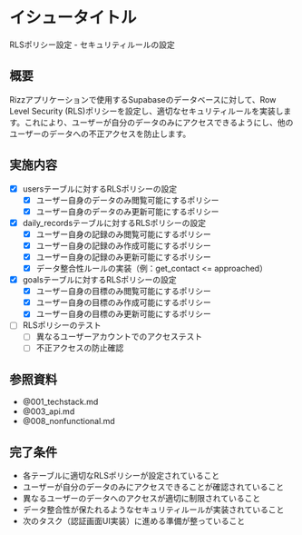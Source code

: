 # イシュータイトル
RLSポリシー設定 - セキュリティルールの設定

## 概要
Rizzアプリケーションで使用するSupabaseのデータベースに対して、Row Level Security (RLS)ポリシーを設定し、適切なセキュリティルールを実装します。これにより、ユーザーが自分のデータのみにアクセスできるようにし、他のユーザーのデータへの不正アクセスを防止します。

## 実施内容
- [x] usersテーブルに対するRLSポリシーの設定
  - [x] ユーザー自身のデータのみ閲覧可能にするポリシー
  - [x] ユーザー自身のデータのみ更新可能にするポリシー
- [x] daily_recordsテーブルに対するRLSポリシーの設定
  - [x] ユーザー自身の記録のみ閲覧可能にするポリシー
  - [x] ユーザー自身の記録のみ作成可能にするポリシー
  - [x] ユーザー自身の記録のみ更新可能にするポリシー
  - [x] データ整合性ルールの実装（例：get_contact <= approached）
- [x] goalsテーブルに対するRLSポリシーの設定
  - [x] ユーザー自身の目標のみ閲覧可能にするポリシー
  - [x] ユーザー自身の目標のみ作成可能にするポリシー
  - [x] ユーザー自身の目標のみ更新可能にするポリシー
- [ ] RLSポリシーのテスト
  - [ ] 異なるユーザーアカウントでのアクセステスト
  - [ ] 不正アクセスの防止確認

## 参照資料
- @001_techstack.md
- @003_api.md
- @008_nonfunctional.md

## 完了条件
- 各テーブルに適切なRLSポリシーが設定されていること
- ユーザーが自分のデータのみにアクセスできることが確認されていること
- 異なるユーザーのデータへのアクセスが適切に制限されていること
- データ整合性が保たれるようなセキュリティルールが実装されていること
- 次のタスク（認証画面UI実装）に進める準備が整っていること